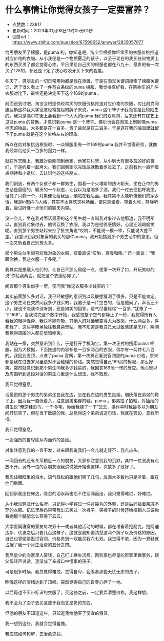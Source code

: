 # 什么事情让你觉得女孩子一定要富养？
- 点赞数：23817
- 更新时间：2023年01月08日11时05分01秒
- 回答url：https://www.zhihu.com/question/67599652/answer/2835057077
<body>
 <p data-pid="kCqY5RdR">给男朋友买了棉服，是puma 的，你知道吧，淘宝会根据你经常买的衣服价格推送对应价格的衣服。从小我便是一个物质匮乏的孩子，以至于现在的我买任何物质上的东西买贵了都会觉得心疼，平日里给自己买的棉服也都在八九十，最贵的有一次买了128的，都还是下定了决心咬咬牙买下来的程度。</p>
 <p data-pid="7eL4SYty">冬天了，男朋友的一切日常用物都是我在添置，于是在淘宝关键词搜索了棉服关键词，选了很久看上了一件蓝白条纹的puma 棉服，我觉得真好看，在购物车的几件衣服对比下，最终还是决定买下这个169的puma 。</p>
 <p data-pid="bLXOB94b">前面说到过吧，淘宝会根据你经常买的衣服价格推送对应价格的衣服，对比耐克阿迪达斯这种我大学室友经常提起的牌子来说，puma 这个牌子于我而言是比较陌生的，我只是偶尔在街上会看到一个大大的puma 标识的双肩包，后来还有在综艺上见过puma 的赞助，才意识到puma 是一个牌子。偶尔也会在淘宝上刷到带puma 标志的物品，大多都是在一百多，贵了些就是在三百多。于是这在我的脑海里就留下了puma 就是在这个价格左右的印象。</p>
 <p data-pid="EkGLO3Fd">所以在给对象挑选棉服时，一众棉服里有一件169的puma 我并不觉得奇怪，就像我经常给他买一百多的回力一样。</p>
 <p data-pid="5Nf1dXPN">就在昨天晚上，我跟对象刚回到他家，他家在村里，从小到大有很多玩的好的哥们，于是约着一起烤火。我们回到家吃完饭后就散着步过去了。之前我也一直怀着点期待和小紧张，去认识他的这些朋友。</p>
 <p data-pid="DJy9axHR">我们刚到，有两个女孩子和一群男生，围着一个火堆聊的热火朝天，坐在正中的男生话是最密的，聊天的一个状态，让我以为是喝多了酒。我们一过去便招呼我坐，但凳子只剩一个，对象便让给我坐，他站在我后面。我其实不太能听懂他们的家乡话，我是in型内向人格，其实不太喜欢这种场面，便只是坐着，望着火堆，静静听着，尝试听懂一点他们的聊天内容。</p>
 <p data-pid="II3w4vG-">没一会儿，坐在我对面话最密的这个男生就一直叫我对象过去他那边，我不明所以，直到我对象过去，他俩互换了衣服，我以为是他俩感情好，心里还暗暗偷笑呢。直到那个男生站起来扯了扯衣角说“哎哟，不能说一模一样，只能说大差不差。” 我意识到我对象穿的我买的那件puma，我开始揣测那个男生话中的意思，但一面又劝着自己别想太多。</p>
 <p data-pid="xVRnb2c8">那个男生似乎很喜欢我对象的衣服，穿着直说“哎哟，真暖和嘞。” 还一面说：“我跟你换，我这衣服一千多嘞。”</p>
 <p data-pid="q2aaeSv5">我其实是想融入他们的，让自己不那么局促一点，便第一次开了口，开玩笑似的说“你给我两百，就把这个衣服给你了。”</p>
 <p data-pid="hACLntXB">闻言那个男生似乎一愣，便问我“你这衣服多少钱买的？”</p>
 <p data-pid="DecuoErM">其实前面那么多对话，我已经敏感的意识到以及联想猜测了很多。只是不能肯定。这个男生现在突然问我多少钱买的，我脑子是一片空白的，但是他问了，声音还不小，我也不能装作没听到，还是如实的回答，语气尽量轻松“一百多，”犹豫了一下“169”，当我说完这个数字开始，我感觉整个空气都静止了一秒，我觉得所有人看我的眼神怪异，我快不能呼吸，其他人的对话我变得尤为敏感，什么两百多，喜死我了，这些字眼单独往我耳朵里钻。我不知道是我自己太过敏感还是怎样，瞬间我觉得周围的人都在暗暗嘲笑。</p>
 <p data-pid="0ihlSJiY">我站在一旁，突然意识到什么，于是打开手机淘宝，第一次正式的搜索puma 棉服，因为大数据，下面推送的内容都是一百多两百的衣服，偶尔有一两件七八百的，我回到置顶，点进了puma 官网，第一次真正看到官网里的puma 价格，原来都是我在过去岁月里绝对不会触碰的价格。突然觉得自己169买的棉服，那么好笑。突然就意识到那个男生问我多少钱买的，我回答169他一愣的反应。他心里以及周围听到这段对话的男生心里是什么想法，我不敢想。</p>
 <p data-pid="DnGAJa0z">我只觉得窒息。</p>
 <p data-pid="BCwwL2er">话最密的那个男生的弟弟坐在我左边，坐在我右边的男生抽烟，烟灰落在弟弟的鞋子上，因为我一直低着头，注意到弟弟穿的鞋，puma 。弟弟拍了拍鞋，对抽烟的男生说“俺这鞋彪马，一千多嘞，你给我烧了一下”云云，换作平时我最多以为朋友间开玩笑了，但在当下敏感的我，总觉得这个弟弟说这句话，我就在旁边，意有所指。</p>
 <p data-pid="CORKtwP8">我只觉得窒息。</p>
 <p data-pid="q4cdkyPj">一股强烈的自卑感从内而外的蔓延。</p>
 <p data-pid="VZ3BNP7n">对象注意到我的一言不发，过来跟我说我们一会儿就走好不，我点点头。</p>
 <p data-pid="jyH1aI6a">一同回去的还有关系稍近一点的朋友，大家都注意到我的沉默，其中一位说我有点放不开。另外一位的女朋友跟我讲说她开始也这样，次数多了就好了。</p>
 <p data-pid="RTeZxjzP">我忍住眼眶里的泪水，语气轻松的跟他们聊了几句，后面大多数也只是听着，跟在他们后面。</p>
 <p data-pid="TdVk8Tho">回到家我坐在床边，隐忍的泪水再也忍不住汹涌而出，我只觉得难过，好难过。</p>
 <p data-pid="VjOSO5ZF">从小我没穿过什么名牌，只记得小学穿过一件背靠背的外套，还是后妈捡着亲戚不穿的衣服。记忆里后妈只带我出去买过一次裤子，买裤子的时候还给推销人员说你看她那个腿腿怎么穿得下云云。</p>
 <p data-pid="bGbb-HCH">大学里同寝室的室友每次双十一或者其他活动的时候，都在准备着抢耐克，抢阿迪达斯，优惠之后只要几百这样子。这就是我知道清楚这两个牌子以及价格的原因。自己也曾偷偷逛过官网，价格贵到一双能买我六七双。我觉得不值，因为一双鞋就占据了我一个月生活费的五分之四。</p>
 <p data-pid="ihn0rqAP">我尽量少的向家里人要钱，自己打工挣生活费。回到家也尽量的帮家里做家务，跟父母轻声说话，逐渐成了亲戚口中懂事的孩子。</p>
 <p data-pid="F3UPj69B">可是很多时候，我总觉得难过，觉得自卑，会羡慕那些无忧无虑的孩子。</p>
 <p data-pid="8nM2g7pI">昨晚这样的情绪达到了顶峰。突然觉得自己的自尊心碎了一地。</p>
 <p data-pid="B2WitJMi">以后再也不买带标识的衣服了，买这些之前，一定要弄清楚价格。我这样想。</p>
 <p data-pid="kyPU87ar">我不会为了面子去买这些于我而言昂贵的东西。</p>
 <p data-pid="swcUKfPH">但他的朋友不知道这些，只知道我给他买了便宜的假货。</p>
 <p data-pid="I1_dMSN3">我一想到这些，我就会觉得羞愧。</p>
 <p data-pid="-Z6moTI4">我应该如何和解，去治愈这些。</p>
</body>